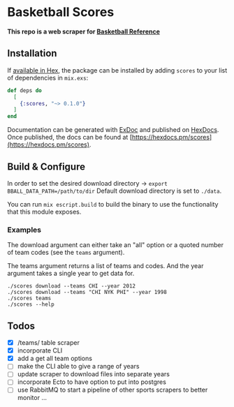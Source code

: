 # Basketball Scores

**This repo is a web scraper for [Basketball Reference](https://www.basketball-reference.com)**


## Installation

If [available in Hex](https://hex.pm/docs/publish), the package can be installed
by adding `scores` to your list of dependencies in `mix.exs`:

```elixir
def deps do
  [
    {:scores, "~> 0.1.0"}
  ]
end
```

Documentation can be generated with [ExDoc](https://github.com/elixir-lang/ex_doc)
and published on [HexDocs](https://hexdocs.pm). Once published, the docs can
be found at [https://hexdocs.pm/scores](https://hexdocs.pm/scores).

## Build & Configure
In order to set the desired download directory -> `export BBALL_DATA_PATH=/path/to/dir`
Default download directory is set to `./data`.

You can run `mix escript.build` to build the binary to use the functionality that this module exposes. 

### Examples
The download argument can either take an "all" option or a quoted number of team codes (see the `teams` argument).

The teams argument returns a list of teams and codes. And the year argument takes a single year to get data for. 
```
./scores download --teams CHI --year 2012
./scores download --teams "CHI NYK PHI" --year 1998
./scores teams
./scores --help
```

## Todos
- [x] /teams/<team> table scraper
- [x] incorporate CLI
- [x] add a get all team options
- [ ] make the CLI able to give a range of years
- [ ] update scraper to download files into separate years
- [ ] incorporate Ecto to have option to put into postgres
- [ ] use RabbitMQ to start a pipeline of other sports scrapers to better monitor
...
